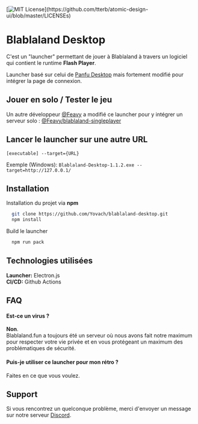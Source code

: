 [![MIT License](https://img.shields.io/apm/l/atomic-design-ui.svg?)](https://github.com/tterb/atomic-design-ui/blob/master/LICENSEs)

# Blablaland Desktop

C'est un "launcher" permettant de jouer à Blablaland à travers un logiciel qui contient le runtime **Flash Player**.

Launcher basé sur celui de [Panfu Desktop](https://github.com/teampanfu/panfu-desktop) mais fortement modifié pour intégrer la page de connexion.


## Jouer en solo / Tester le jeu

Un autre développeur [@Feavy](https://github.com/Feavy) a modifié ce launcher pour y intégrer un serveur solo : [@Feavy/blablaland-singleplayer](https://github.com/feavy/blablaland-singleplayer)


## Lancer le launcher sur une autre URL

```
[executable] --target={URL}
```

Exemple (Windows): ``Blablaland-Desktop-1.1.2.exe --target=http://127.0.0.1/``


## Installation 

Installation du projet via **npm**

```bash 
  git clone https://github.com/Yovach/blablaland-desktop.git
  npm install
```

Build le launcher

```bash 
  npm run pack
```

    
## Technologies utilisées

**Launcher:** Electron.js\
**CI/CD:** Github Actions

  
## FAQ

#### Est-ce un virus ?

**Non**.\
Blablaland.fun a toujours été un serveur où nous avons fait notre maximum pour respecter votre vie privée et en vous protégeant un maximum des problématiques de sécurité. 

#### Puis-je utiliser ce launcher pour mon rétro ?

Faites en ce que vous voulez.


  
## Support

Si vous rencontrez un quelconque problème, merci d'envoyer un message sur notre serveur [Discord](https://discord.gg/DARMqsW).
